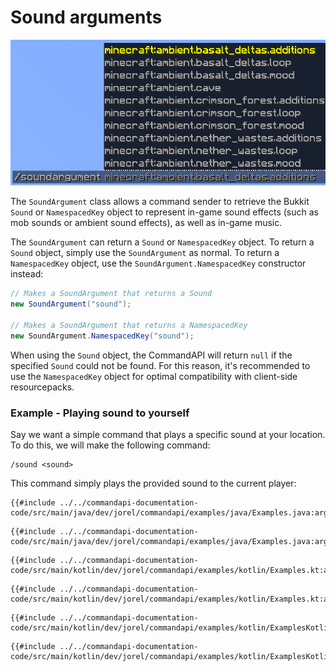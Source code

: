 # Sound arguments

![A sound argument command with a list of Minecraft sounds as suggestions](./images/arguments/sound.png)

The `SoundArgument` class allows a command sender to retrieve the Bukkit `Sound` or `NamespacedKey` object to represent in-game sound effects (such as mob sounds or ambient sound effects), as well as in-game music.

The `SoundArgument` can return a `Sound` or `NamespacedKey` object. To return a `Sound` object, simply use the `SoundArgument` as normal. To return a `NamespacedKey` object, use the `SoundArgument.NamespacedKey` constructor instead:

```java
// Makes a SoundArgument that returns a Sound
new SoundArgument("sound");

// Makes a SoundArgument that returns a NamespacedKey
new SoundArgument.NamespacedKey("sound");
```

<div class="warning">

When using the `Sound` object, the CommandAPI will return `null` if the specified `Sound` could not be found. For this reason, it's recommended to use the `NamespacedKey` object for optimal compatibility with client-side resourcepacks.

</div>

<div class="example">

### Example - Playing sound to yourself

Say we want a simple command that plays a specific sound at your location. To do this, we will make the following command:

```mccmd
/sound <sound>
```

This command simply plays the provided sound to the current player:

<div class="multi-pre">

```java,Java_(Sound)
{{#include ../../commandapi-documentation-code/src/main/java/dev/jorel/commandapi/examples/java/Examples.java:argumentSound1}}
```

```java,Java_(NamespacedKey)
{{#include ../../commandapi-documentation-code/src/main/java/dev/jorel/commandapi/examples/java/Examples.java:argumentSound2}}
```

```kotlin,Kotlin_(Sound)
{{#include ../../commandapi-documentation-code/src/main/kotlin/dev/jorel/commandapi/examples/kotlin/Examples.kt:argumentSound1}}
```

```kotlin,Kotlin_(NamespacedKey)
{{#include ../../commandapi-documentation-code/src/main/kotlin/dev/jorel/commandapi/examples/kotlin/Examples.kt:argumentSound2}}
```

```kotlin,Kotlin_DSL_(Sound)
{{#include ../../commandapi-documentation-code/src/main/kotlin/dev/jorel/commandapi/examples/kotlin/ExamplesKotlinDSL.kt:argumentSound1}}
```

```kotlin,Kotlin_DSL_(NamespacedKey)
{{#include ../../commandapi-documentation-code/src/main/kotlin/dev/jorel/commandapi/examples/kotlin/ExamplesKotlinDSL.kt:argumentSound2}}
```

</div>

</div>
